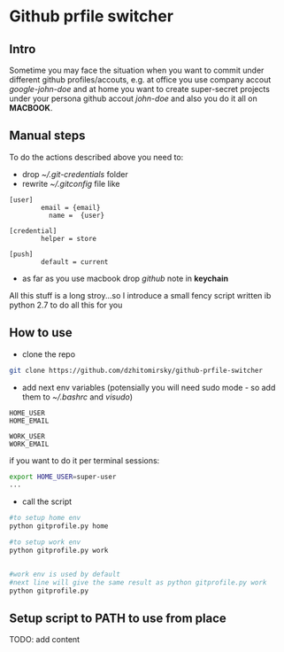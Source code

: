 # Github prfile switcher

## Intro
Sometime you may face the situation when you want to commit under different github profiles/accouts, 
e.g. at office you use company accout _google-john-doe_ and at home you want to create super-secret projects
under your persona github accout _john-doe_ and also you do it all on **MACBOOK**.

## Manual steps 
To do the actions described above you need to:
* drop _~/.git-credentials_ folder
* rewrite _~/.gitconfig_ file like
```
[user]
        email = {email}
	      name =  {user}

[credential]
        helper = store

[push]
        default = current
```
* as far as you use macbook drop _github_ note in **keychain**

All this stuff is a long stroy...so I introduce a small fency script written ib python 2.7 to do all this for you

## How to use 
* clone the repo
```bash
git clone https://github.com/dzhitomirsky/github-prfile-switcher
```
* add next env variables (potensially you will need sudo mode - so add them to _~/.bashrc_ and _visudo_)
```
HOME_USER 
HOME_EMAIL

WORK_USER 
WORK_EMAIL 
```

if you want to do it per terminal sessions:
```bash
export HOME_USER=super-user
...
```

* call the script
```python
#to setup home env
python gitprofile.py home 

#to setup work env
python gitprofile.py work


#work env is used by default
#next line will give the same result as python gitprofile.py work
python gitprofile.py
```

## Setup script to PATH to use from place
TODO: add content
